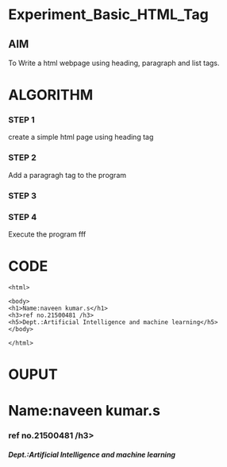 # Experiment_Basic_HTML_Tag

## AIM
To Write a html webpage using heading, paragraph and list tags.

# ALGORITHM
### STEP 1
create a simple html page using heading tag
### STEP 2
Add a paragragh tag to the program
### STEP 3

### STEP 4
Execute the program fff

# CODE
~~~<!DOCTYPE html>
<html>

<body>
<h1>Name:naveen kumar.s</h1>
<h3>ref no.21500481 /h3>
<h5>Dept.:Artificial Intelligence and machine learning</h5>
</body>

</html>
~~~
# OUPUT
<html>

<body>
<h1>Name:naveen kumar.s</h1>
<h3>ref no.21500481 /h3>
<h5>Dept.:Artificial Intelligence and machine learning</h5>
</body>

</html>
